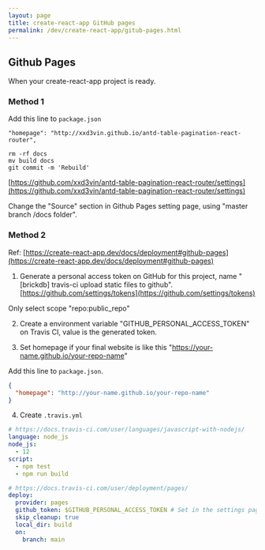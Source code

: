 ```yaml
---
layout: page
title: create-react-app GitHub pages
permalink: /dev/create-react-app/gitub-pages.html
---
```


## Github Pages

When your create-react-app project is ready.

### Method 1

Add this line to `package.json`

```
"homepage": "http://xxd3vin.github.io/antd-table-pagination-react-router",
```

```
rm -rf docs
mv build docs
git commit -m 'Rebuild'
```

[https://github.com/xxd3vin/antd-table-pagination-react-router/settings](https://github.com/xxd3vin/antd-table-pagination-react-router/settings)

Change the "Source" section in Github Pages setting page, using "master branch /docs folder".

### Method 2

Ref: [https://create-react-app.dev/docs/deployment#github-pages](https://create-react-app.dev/docs/deployment#github-pages)

1. Generate a personal access token on GitHub for this project, name "[brickdb] travis-ci upload static files to github". [https://github.com/settings/tokens](https://github.com/settings/tokens)

Only select scope "repo:public_repo"

2. Create a environment variable "GITHUB_PERSONAL_ACCESS_TOKEN" on Travis CI, value is the generated token.

3. Set homepage if your final website is like this "https://your-name.github.io/your-repo-name"

Add this line to `package.json`.

```json
{
  "homepage": "http://your-name.github.io/your-repo-name"
}
```

4. Create `.travis.yml`

```yml
# https://docs.travis-ci.com/user/languages/javascript-with-nodejs/
language: node_js
node_js:
  - 12
script:
  - npm test
  - npm run build

# https://docs.travis-ci.com/user/deployment/pages/
deploy:
  provider: pages
  github_token: $GITHUB_PERSONAL_ACCESS_TOKEN # Set in the settings page of your repository, as a secure variable
  skip_cleanup: true
  local_dir: build
  on:
    branch: main
```
